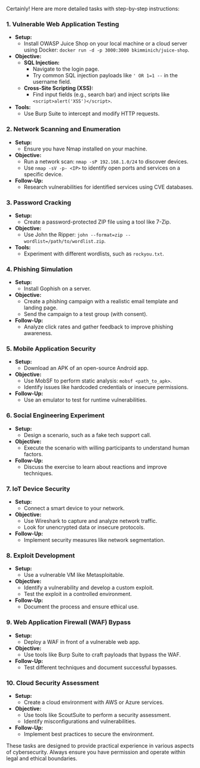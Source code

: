 Certainly! Here are more detailed tasks with step-by-step instructions:

### 1. Vulnerable Web Application Testing
- **Setup:**
  - Install OWASP Juice Shop on your local machine or a cloud server using Docker: `docker run -d -p 3000:3000 bkimminich/juice-shop`.
- **Objective:**
  - **SQL Injection:** 
    - Navigate to the login page.
    - Try common SQL injection payloads like `' OR 1=1 --` in the username field.
  - **Cross-Site Scripting (XSS):**
    - Find input fields (e.g., search bar) and inject scripts like `<script>alert('XSS')</script>`.
- **Tools:**
  - Use Burp Suite to intercept and modify HTTP requests.

### 2. Network Scanning and Enumeration
- **Setup:**
  - Ensure you have Nmap installed on your machine.
- **Objective:**
  - Run a network scan: `nmap -sP 192.168.1.0/24` to discover devices.
  - Use `nmap -sV -p- <IP>` to identify open ports and services on a specific device.
- **Follow-Up:**
  - Research vulnerabilities for identified services using CVE databases.

### 3. Password Cracking
- **Setup:**
  - Create a password-protected ZIP file using a tool like 7-Zip.
- **Objective:**
  - Use John the Ripper: `john --format=zip --wordlist=/path/to/wordlist.zip`.
- **Tools:**
  - Experiment with different wordlists, such as `rockyou.txt`.

### 4. Phishing Simulation
- **Setup:**
  - Install Gophish on a server.
- **Objective:**
  - Create a phishing campaign with a realistic email template and landing page.
  - Send the campaign to a test group (with consent).
- **Follow-Up:**
  - Analyze click rates and gather feedback to improve phishing awareness.

### 5. Mobile Application Security
- **Setup:**
  - Download an APK of an open-source Android app.
- **Objective:**
  - Use MobSF to perform static analysis: `mobsf <path_to_apk>`.
  - Identify issues like hardcoded credentials or insecure permissions.
- **Follow-Up:**
  - Use an emulator to test for runtime vulnerabilities.

### 6. Social Engineering Experiment
- **Setup:**
  - Design a scenario, such as a fake tech support call.
- **Objective:**
  - Execute the scenario with willing participants to understand human factors.
- **Follow-Up:**
  - Discuss the exercise to learn about reactions and improve techniques.

### 7. IoT Device Security
- **Setup:**
  - Connect a smart device to your network.
- **Objective:**
  - Use Wireshark to capture and analyze network traffic.
  - Look for unencrypted data or insecure protocols.
- **Follow-Up:**
  - Implement security measures like network segmentation.

### 8. Exploit Development
- **Setup:**
  - Use a vulnerable VM like Metasploitable.
- **Objective:**
  - Identify a vulnerability and develop a custom exploit.
  - Test the exploit in a controlled environment.
- **Follow-Up:**
  - Document the process and ensure ethical use.

### 9. Web Application Firewall (WAF) Bypass
- **Setup:**
  - Deploy a WAF in front of a vulnerable web app.
- **Objective:**
  - Use tools like Burp Suite to craft payloads that bypass the WAF.
- **Follow-Up:**
  - Test different techniques and document successful bypasses.

### 10. Cloud Security Assessment
- **Setup:**
  - Create a cloud environment with AWS or Azure services.
- **Objective:**
  - Use tools like ScoutSuite to perform a security assessment.
  - Identify misconfigurations and vulnerabilities.
- **Follow-Up:**
  - Implement best practices to secure the environment.

These tasks are designed to provide practical experience in various aspects of cybersecurity. Always ensure you have permission and operate within legal and ethical boundaries.
